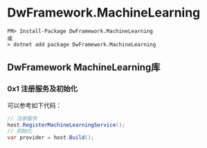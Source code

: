 # DwFramework.MachineLearning

```shell
PM> Install-Package DwFramework.MachineLearning
或
> dotnet add package DwFramework.MachineLearning
```

## DwFramework MachineLearning库

### 0x1 注册服务及初始化

可以参考如下代码：

```c#
// 注册服务
host.RegisterMachineLearningService();
// 初始化
var provider = host.Build();
```